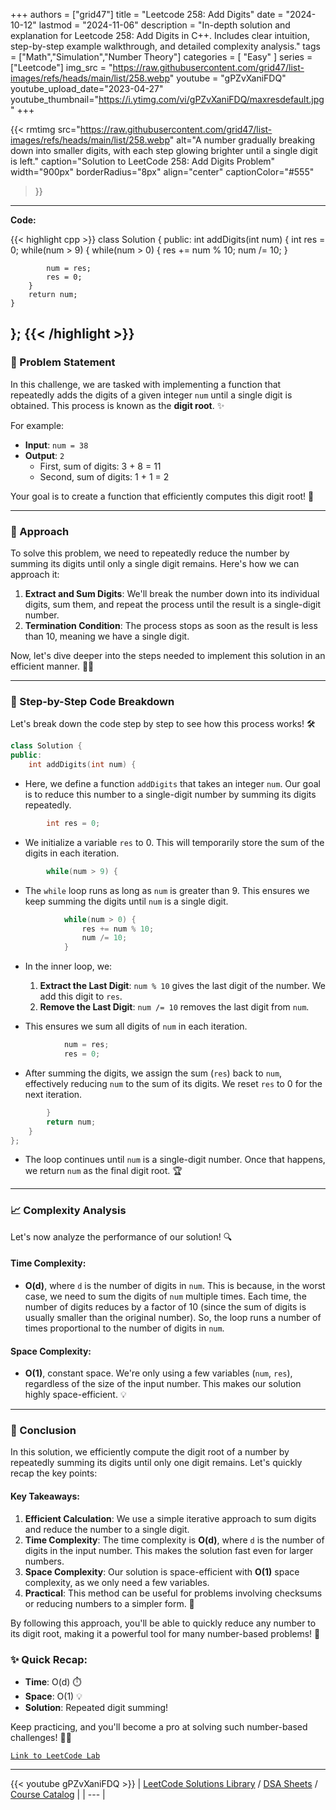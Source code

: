 
+++
authors = ["grid47"]
title = "Leetcode 258: Add Digits"
date = "2024-10-12"
lastmod = "2024-11-06"
description = "In-depth solution and explanation for Leetcode 258: Add Digits in C++. Includes clear intuition, step-by-step example walkthrough, and detailed complexity analysis."
tags = ["Math","Simulation","Number Theory"]
categories = [
    "Easy"
]
series = ["Leetcode"]
img_src = "https://raw.githubusercontent.com/grid47/list-images/refs/heads/main/list/258.webp"
youtube = "gPZvXaniFDQ"
youtube_upload_date="2023-04-27"
youtube_thumbnail="https://i.ytimg.com/vi/gPZvXaniFDQ/maxresdefault.jpg"
+++


{{< rmtimg 
    src="https://raw.githubusercontent.com/grid47/list-images/refs/heads/main/list/258.webp" 
    alt="A number gradually breaking down into smaller digits, with each step glowing brighter until a single digit is left."
    caption="Solution to LeetCode 258: Add Digits Problem"
    width="900px"
    borderRadius="8px"
    align="center" 
    captionColor="#555"
>}}
---
**Code:**

{{< highlight cpp >}}
class Solution {
public:
    int addDigits(int num) {
        int res = 0;
        while(num > 9) {
            while(num > 0) {
                res += num % 10;
                num /= 10;
            }
            
            num = res;
            res = 0;
        }
        return num;
    }
};
{{< /highlight >}}
---

### 🚀 Problem Statement

In this challenge, we are tasked with implementing a function that repeatedly adds the digits of a given integer `num` until a single digit is obtained. This process is known as the **digit root**. ✨

For example:
- **Input**: `num = 38`
- **Output**: `2`
  - First, sum of digits: 3 + 8 = 11
  - Second, sum of digits: 1 + 1 = 2

Your goal is to create a function that efficiently computes this digit root! 🌟

---

### 🧠 Approach

To solve this problem, we need to repeatedly reduce the number by summing its digits until only a single digit remains. Here's how we can approach it:

1. **Extract and Sum Digits**: We'll break the number down into its individual digits, sum them, and repeat the process until the result is a single-digit number.
2. **Termination Condition**: The process stops as soon as the result is less than 10, meaning we have a single digit.

Now, let's dive deeper into the steps needed to implement this solution in an efficient manner. 🧑‍💻

---

### 🔨 Step-by-Step Code Breakdown

Let's break down the code step by step to see how this process works! 🛠️

```cpp
class Solution {
public:
    int addDigits(int num) {
```
- Here, we define a function `addDigits` that takes an integer `num`. Our goal is to reduce this number to a single-digit number by summing its digits repeatedly.

```cpp
        int res = 0;
```
- We initialize a variable `res` to 0. This will temporarily store the sum of the digits in each iteration.

```cpp
        while(num > 9) {
```
- The `while` loop runs as long as `num` is greater than 9. This ensures we keep summing the digits until `num` is a single digit.

```cpp
            while(num > 0) {
                res += num % 10;
                num /= 10;
            }
```
- In the inner loop, we:
  1. **Extract the Last Digit**: `num % 10` gives the last digit of the number. We add this digit to `res`.
  2. **Remove the Last Digit**: `num /= 10` removes the last digit from `num`.

- This ensures we sum all digits of `num` in each iteration.

```cpp
            num = res;
            res = 0;
```
- After summing the digits, we assign the sum (`res`) back to `num`, effectively reducing `num` to the sum of its digits. We reset `res` to 0 for the next iteration.

```cpp
        }
        return num;
    }
};
```
- The loop continues until `num` is a single-digit number. Once that happens, we return `num` as the final digit root. 🏆

---

### 📈 Complexity Analysis

Let's now analyze the performance of our solution! 🔍

#### Time Complexity:
- **O(d)**, where `d` is the number of digits in `num`. This is because, in the worst case, we need to sum the digits of `num` multiple times. Each time, the number of digits reduces by a factor of 10 (since the sum of digits is usually smaller than the original number). So, the loop runs a number of times proportional to the number of digits in `num`.

#### Space Complexity:
- **O(1)**, constant space. We're only using a few variables (`num`, `res`), regardless of the size of the input number. This makes our solution highly space-efficient. 💡

---

### 🏁 Conclusion

In this solution, we efficiently compute the digit root of a number by repeatedly summing its digits until only one digit remains. Let's quickly recap the key points:

#### Key Takeaways:
1. **Efficient Calculation**: We use a simple iterative approach to sum digits and reduce the number to a single digit.
2. **Time Complexity**: The time complexity is **O(d)**, where `d` is the number of digits in the input number. This makes the solution fast even for larger numbers.
3. **Space Complexity**: Our solution is space-efficient with **O(1)** space complexity, as we only need a few variables.
4. **Practical**: This method can be useful for problems involving checksums or reducing numbers to a simpler form. 🌱

By following this approach, you'll be able to quickly reduce any number to its digit root, making it a powerful tool for many number-based problems! 🎯

### ✨ Quick Recap:
- **Time**: O(d) ⏱️
- **Space**: O(1) 💡
- **Solution**: Repeated digit summing! 

Keep practicing, and you'll become a pro at solving such number-based challenges! 💪🎉

[`Link to LeetCode Lab`](https://leetcode.com/problems/add-digits/description/)

---
{{< youtube gPZvXaniFDQ >}}
| [LeetCode Solutions Library](https://grid47.xyz/leetcode/) / [DSA Sheets](https://grid47.xyz/sheets/) / [Course Catalog](https://grid47.xyz/courses/) |
| --- |
